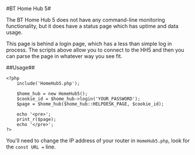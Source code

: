 #BT Home Hub 5#

The BT Home Hub 5 does not have any command-line monitoring functionality, but it does have a status page which has uptime and data usage.

This page is behind a login page, which has a less than simple log in process. The scripts above allow you to connect to the HH5 and then you can parse the page in whatever way you see fit.

##Usage##

    <?php
		include('HomeHub5.php');

		$home_hub = new HomeHub5();
		$cookie_id = $home_hub->login('YOUR_PASSWORD');
		$page = $home_hub($home_hub::HELPDESK_PAGE, $cookie_id);
		
		echo '<pre>';
		print_r($page);
		echo '</pre>';
	?>

You'll need to change the IP address of your router in `HomeHub5.php`, look for the `const URL =` line.